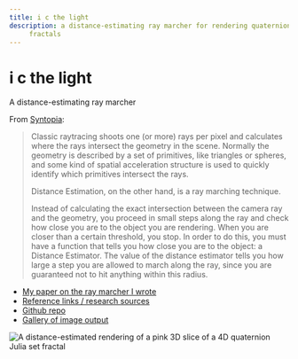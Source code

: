 ```yaml
---
title: i c the light
description: a distance-estimating ray marcher for rendering quaternion julia set
     fractals
---
```


# i c the light

A distance-estimating ray marcher

From [Syntopia]:

> Classic raytracing shoots one (or more) rays per pixel and calculates where the
> rays intersect the geometry in the scene. Normally the geometry is described by
> a set of primitives, like triangles or spheres, and some kind of spatial
> acceleration structure is used to quickly identify which primitives intersect
> the rays.
>
> Distance Estimation, on the other hand, is a ray marching technique.
>
> Instead of calculating the exact intersection between the camera ray and the
> geometry, you proceed in small steps along the ray and check how close you are
> to the object you are rendering. When you are closer than a certain threshold,
> you stop. In order to do this, you must have a function that tells you how
> close you are to the object: a Distance Estimator. The value of the distance
> estimator tells you how large a step you are allowed to march along the ray,
> since you are guaranteed not to hit anything within this radius.

* [My paper on the ray marcher I wrote][paper]
* [Reference links / research sources](reference-links)
* [Github repo](https://github.com/9999years/i-c-the-light)
* [Gallery of image output](gallery)

![A distance-estimated rendering of a pink 3D slice of a 4D quaternion Julia set
fractal](/img/i-c-the-light/julia.jpg)

[Syntopia]: http://blog.hvidtfeldts.net/index.php/2011/06/distance-estimated-3d-fractals-part-i/
[paper]: /i-c-the-light.pdf
